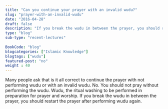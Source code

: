 ```yaml
--- 
title: "Can you continue your prayer with an invalid wudu?" 
slug: "prayer-with-an-invalid-wudu"
date: "2016-04-28" 
draft: false 
description: "If you break the wudu in between the prayer, you should restart the prayer after performing wudu again." 
type: "blog"
sub-type: "recent-lectures" 
 
BookCode: "blog"
blogcategories: ["Islamic Knowledge"]
blogtags: ["wudu"]
featured-post: "no"
weight : 40 
---  
```

 Many people ask that is it all correct to continue the prayer with not performing wudu or with an invalid wudu. No. You should not pray without performing the wudu. Wudu, the ritual washing to be performed in preparation for prayer and worship. If you break the wudu in between the prayer, you should restart the prayer after performing wudu again.